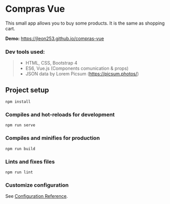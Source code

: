 # Compras Vue

This small app allows you to buy some products. It is the same as shopping cart.

**Demo:** https://jleon253.github.io/compras-vue

### Dev tools used:

> - HTML, CSS, Bootstrap 4
> - ES6, Vue.js (Components comunication & props)
> - JSON data by Lorem Picsum (https://picsum.photos/)

## Project setup
```
npm install
```

### Compiles and hot-reloads for development
```
npm run serve
```

### Compiles and minifies for production
```
npm run build
```

### Lints and fixes files
```
npm run lint
```

### Customize configuration
See [Configuration Reference](https://cli.vuejs.org/config/).
